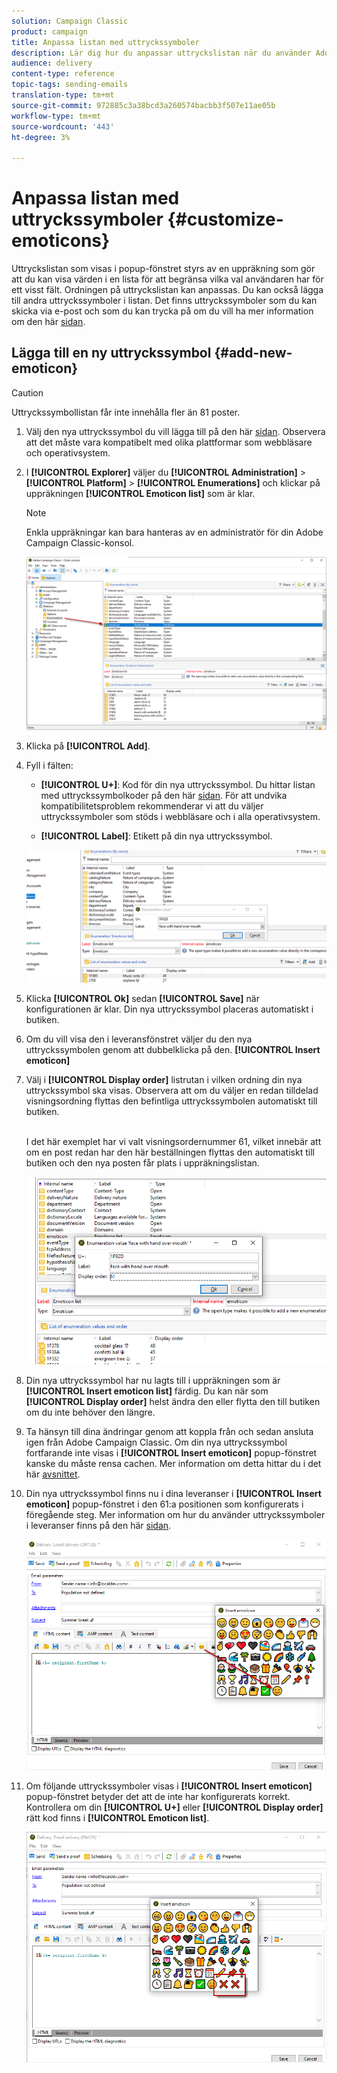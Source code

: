 ```yaml
---
solution: Campaign Classic
product: campaign
title: Anpassa listan med uttryckssymboler
description: Lär dig hur du anpassar uttryckslistan när du använder Adobe Campaign Classic.
audience: delivery
content-type: reference
topic-tags: sending-emails
translation-type: tm+mt
source-git-commit: 972885c3a38bcd3a260574bacbb3f507e11ae05b
workflow-type: tm+mt
source-wordcount: '443'
ht-degree: 3%

---
```



# Anpassa listan med uttryckssymboler {#customize-emoticons}

Uttryckslistan som visas i popup-fönstret styrs av en uppräkning som gör att du kan visa värden i en lista för att begränsa vilka val användaren har för ett visst fält.
Ordningen på uttryckslistan kan anpassas. Du kan också lägga till andra uttryckssymboler i listan.
Det finns uttryckssymboler som du kan skicka via e-post och som du kan trycka på om du vill ha mer information om den här [sidan](../../delivery/using/defining-the-email-content.md#inserting-emoticons).

## Lägga till en ny uttryckssymbol {#add-new-emoticon}

>[!CAUTION]
>
>Uttryckssymbollistan får inte innehålla fler än 81 poster.

1. Välj den nya uttryckssymbol du vill lägga till på den här [sidan](https://unicode.org/emoji/charts/full-emoji-list.html). Observera att det måste vara kompatibelt med olika plattformar som webbläsare och operativsystem.

1. I **[!UICONTROL Explorer]** väljer du **[!UICONTROL Administration]** > **[!UICONTROL Platform]** > **[!UICONTROL Enumerations]** och klickar på uppräkningen **[!UICONTROL Emoticon list]** som är klar.

   >[!NOTE]
   >
   >Enkla uppräkningar kan bara hanteras av en administratör för din Adobe Campaign Classic-konsol.

   ![](assets/emoticon_1.png)

1. Klicka på **[!UICONTROL Add]**.

1. Fyll i fälten:

   * **[!UICONTROL U+]**: Kod för din nya uttryckssymbol. Du hittar listan med uttryckssymbolkoder på den här [sidan](https://unicode.org/emoji/charts/full-emoji-list.html).
För att undvika kompatibilitetsproblem rekommenderar vi att du väljer uttryckssymboler som stöds i webbläsare och i alla operativsystem.

   * **[!UICONTROL Label]**: Etikett på din nya uttryckssymbol.

   ![](assets/emoticon_5.png)

1. Klicka **[!UICONTROL Ok]** sedan **[!UICONTROL Save]** när konfigurationen är klar.
Din nya uttryckssymbol placeras automatiskt i butiken.

1. Om du vill visa den i leveransfönstret väljer du den nya uttryckssymbolen genom att dubbelklicka på den. **[!UICONTROL Insert emoticon]**

1. Välj i **[!UICONTROL Display order]** listrutan i vilken ordning din nya uttryckssymbol ska visas. Observera att om du väljer en redan tilldelad visningsordning flyttas den befintliga uttryckssymbolen automatiskt till butiken.

   <br>I det här exemplet har vi valt visningsordernummer 61, vilket innebär att om en post redan har den här beställningen flyttas den automatiskt till butiken och den nya posten får plats i uppräkningslistan.

   ![](assets/emoticon_2.png)

1. Din nya uttryckssymbol har nu lagts till i uppräkningen som är **[!UICONTROL Insert emoticon list]** färdig. Du kan när som **[!UICONTROL Display order]** helst ändra den eller flytta den till butiken om du inte behöver den längre.

1. Ta hänsyn till dina ändringar genom att koppla från och sedan ansluta igen från Adobe Campaign Classic. Om din nya uttryckssymbol fortfarande inte visas i **[!UICONTROL Insert emoticon]** popup-fönstret kanske du måste rensa cachen. Mer information om detta hittar du i det här [avsnittet](../../platform/using/faq-campaign-config.md#perform-soft-cache-clear).

1. Din nya uttryckssymbol finns nu i dina leveranser i **[!UICONTROL Insert emoticon]** popup-fönstret i den 61:a positionen som konfigurerats i föregående steg. Mer information om hur du använder uttryckssymboler i leveranser finns på den här [sidan](../../delivery/using/defining-the-email-content.md#inserting-emoticons).

   ![](assets/emoticon_4.png)

1. Om följande uttryckssymboler visas i **[!UICONTROL Insert emoticon]** popup-fönstret betyder det att de inte har konfigurerats korrekt. Kontrollera om din **[!UICONTROL U+]** eller **[!UICONTROL Display order]** rätt kod finns i **[!UICONTROL Emoticon list]**.

   ![](assets/emoticon_6.png)
